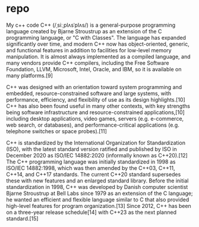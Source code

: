 # repo
My c++ code
C++ (/ˌsiːˌplʌsˈplʌs/) is a general-purpose programming language created by Bjarne Stroustrup as an extension of the C programming language, or "C with Classes". The language has expanded significantly over time, and modern C++ now has object-oriented, generic, and functional features in addition to facilities for low-level memory manipulation. It is almost always implemented as a compiled language, and many vendors provide C++ compilers, including the Free Software Foundation, LLVM, Microsoft, Intel, Oracle, and IBM, so it is available on many platforms.[9]

C++ was designed with an orientation toward system programming and embedded, resource-constrained software and large systems, with performance, efficiency, and flexibility of use as its design highlights.[10] C++ has also been found useful in many other contexts, with key strengths being software infrastructure and resource-constrained applications,[10] including desktop applications, video games, servers (e.g. e-commerce, web search, or databases), and performance-critical applications (e.g. telephone switches or space probes).[11]

C++ is standardized by the International Organization for Standardization (ISO), with the latest standard version ratified and published by ISO in December 2020 as ISO/IEC 14882:2020 (informally known as C++20).[12] The C++ programming language was initially standardized in 1998 as ISO/IEC 14882:1998, which was then amended by the C++03, C++11, C++14, and C++17 standards. The current C++20 standard supersedes these with new features and an enlarged standard library. Before the initial standardization in 1998, C++ was developed by Danish computer scientist Bjarne Stroustrup at Bell Labs since 1979 as an extension of the C language; he wanted an efficient and flexible language similar to C that also provided high-level features for program organization.[13] Since 2012, C++ has been on a three-year release schedule[14] with C++23 as the next planned standard.[15]
